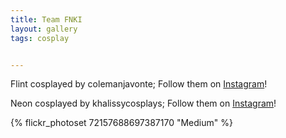```yaml
---
title: Team FNKI
layout: gallery
tags: cosplay


---
```


Flint cosplayed by colemanjavonte; Follow them on [Instagram](https://www.instagram.com/colemanjavonte)!

Neon cosplayed by khalissycosplays; Follow them on [Instagram](https://www.instagram.com/khalissycosplays)!

{% flickr_photoset 72157688697387170 "Medium" %}